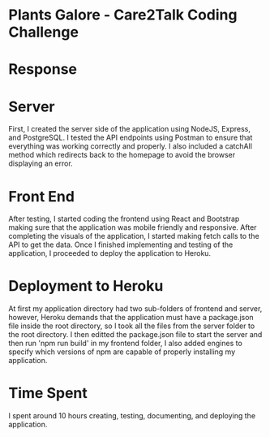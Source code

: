 # Plants Galore - Care2Talk Coding Challenge

# Response 

# Server
First, I created the server side of the application using NodeJS, Express, and PostgreSQL. I tested the API endpoints using Postman to ensure that everything was working correctly and properly. I also included a catchAll method which redirects back to the homepage to avoid the browser displaying an error. 

# Front End
After testing, I started coding the frontend using React and Bootstrap making sure that the application was mobile friendly and responsive. After completing the visuals of the application, I started making fetch calls to the API to get the data. Once I finished implementing and testing of the application, I proceeded to deploy the application to Heroku. 

# Deployment to Heroku
At first my application directory had two sub-folders of frontend and server, however, Heroku demands that the application must have a package.json file inside the root directory, so I took all the files from the server folder to the root directory. I then editted the package.json file to start the server and then run 'npm run build' in my frontend folder, I also added engines to specify which versions of npm are capable of properly installing my application. 

# Time Spent
I spent around 10 hours creating, testing, documenting, and deploying the application. 
